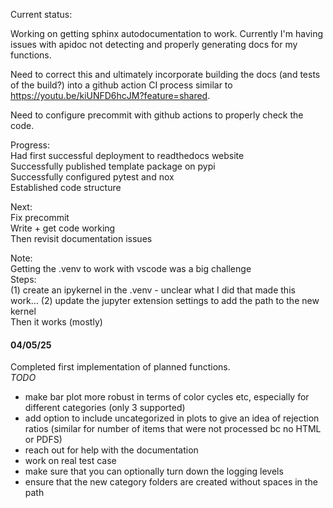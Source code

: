 Current status:  
  
Working on getting sphinx autodocumentation to work. Currently I'm having issues with apidoc not detecting and properly generating docs for my functions.  
  
Need to correct this and ultimately incorporate building the docs (and tests of the build?) into a github action CI process similar to https://youtu.be/kiUNFD6hcJM?feature=shared.  
  
Need to configure precommit with github actions to properly check the code.  
  
Progress:  
  Had first successful deployment to readthedocs website  
  Successfully published template package on pypi  
  Successfully configured pytest and nox   
  Established code structure   
  
Next:  
  Fix precommit  
  Write + get code working  
  Then revisit documentation issues  
    
Note:  
  Getting the .venv to work with vscode was a big challenge  
  Steps:  
    (1) create an ipykernel in the .venv - unclear what I did that made this work...
    (2) update the jupyter extension settings to add the path to the new kernel  
    Then it works (mostly)


#### 04/05/25  
Completed first implementation of planned functions.  
*TODO*  
* make bar plot more robust in terms of color cycles etc, especially for different categories (only 3 supported)
* add option to include uncategorized in plots to give an idea of rejection ratios (similar for number of items that were not processed bc no HTML or PDFS)
* reach out for help with the documentation
* work on real test case
* make sure that you can optionally turn down the logging levels
* ensure that the new category folders are created without spaces in the path